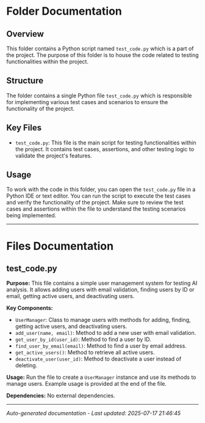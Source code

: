 # Folder Documentation

## Overview
This folder contains a Python script named `test_code.py` which is a part of the project. The purpose of this folder is to house the code related to testing functionalities within the project.

## Structure
The folder contains a single Python file `test_code.py` which is responsible for implementing various test cases and scenarios to ensure the functionality of the project.

## Key Files
- `test_code.py`: This file is the main script for testing functionalities within the project. It contains test cases, assertions, and other testing logic to validate the project's features.

## Usage
To work with the code in this folder, you can open the `test_code.py` file in a Python IDE or text editor. You can run the script to execute the test cases and verify the functionality of the project. Make sure to review the test cases and assertions within the file to understand the testing scenarios being implemented.

---

# Files Documentation

## test_code.py

**Purpose:** This file contains a simple user management system for testing AI analysis. It allows adding users with email validation, finding users by ID or email, getting active users, and deactivating users.

**Key Components:**
- `UserManager`: Class to manage users with methods for adding, finding, getting active users, and deactivating users.
- `add_user(name, email)`: Method to add a new user with email validation.
- `get_user_by_id(user_id)`: Method to find a user by ID.
- `find_user_by_email(email)`: Method to find a user by email address.
- `get_active_users()`: Method to retrieve all active users.
- `deactivate_user(user_id)`: Method to deactivate a user instead of deleting.

**Usage:** Run the file to create a `UserManager` instance and use its methods to manage users. Example usage is provided at the end of the file.

**Dependencies:** No external dependencies.

---
*Auto-generated documentation - Last updated: 2025-07-17 21:46:45*
